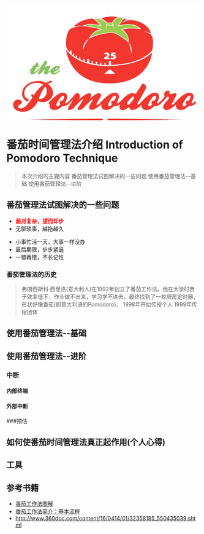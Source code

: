 <p align="center">
  <img src="timg.jpg" alt="Pomodoro" width="500" height="300"/>
</p>

# 番茄时间管理法介绍 Introduction of Pomodoro Technique

> 本次介绍的主要内容
番茄管理法试图解决的一些问题
使用番茄管理法--基础
使用番茄管理法--进阶


## 番茄管理法试图解决的一些问题
* <font color=#ff0000>**面对复杂，望而却步**</font>
* 无聊琐事，越拖越久
- 小事忙活一天，大事一样没办
- 最后期限，步步紧逼
- 一错再错，不长记性
 

### 番茄管理法的历史

>弗朗西斯科·西里洛(意大利人)在1992年创立了番茄工作法。他在大学时苦于效率低下，作业做不出来，学习学不进去。最终找到了一枚厨房定时器，形状好像番茄(即意大利语的Pomodoro)。
        1998年开始传授个人
        1999年传授团体

## 使用番茄管理法--基础


## 使用番茄管理法--进阶
### 中断
#### 内部终端
#### 外部中断
###预估


## 如何使番茄时间管理法真正起作用(个人心得)
## 工具

## 参考书籍
* [番茄工作法图解](https://item.jd.com/10406129.html)
* [番茄工作法简介：基本流程](https://www.jianshu.com/p/d1e3df65d814)
* http://www.360doc.com/content/16/0414/01/32358185_550435039.shtml
